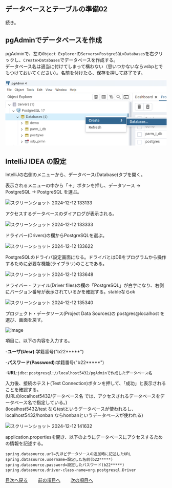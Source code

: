 ## データベースとテーブルの準備02

続き。

## pgAdminでデータベースを作成

pgAdminで、左の`Object Explorer`の`Servers>PostgreSQL>Databases`を右クリックし、`Create>Databases`でデータベースを作成する。<br>
データベース名は適当に付けてしまって構わない（思いつかないならvsbpとでもつけておいてください）。名前を付けたら、保存を押して終了です。

![データベースの作成](../images/createDB.png)

## IntelliJ IDEA の設定

IntelliJの右側のメニューから、データベース(Database)タブを開く。

表示されるメニューの中から「＋」ボタンを押し、データソース -> PostgreSQL -> PostgreSQL を選ぶ。

![スクリーンショット 2024-12-12 133133](https://github.com/user-attachments/assets/fc5423d1-e42e-4053-a6c7-dd3fa52369b7)

アクセスするデータベースのダイアログが表示される。

![スクリーンショット 2024-12-12 133333](https://github.com/user-attachments/assets/0cc516d3-19a1-4892-a7ad-d522835aefc1)

ドライバー(Drivers)の欄からPostgreSQLを選ぶ。

![スクリーンショット 2024-12-12 133622](https://github.com/user-attachments/assets/49332926-ab18-4835-87d5-cb859612e7a4)

PostgreSQLのドライバ設定画面になる。ドライバとはDBをプログラムから操作するために必要な機能(ライブラリ)のことである。

![スクリーンショット 2024-12-12 133648](https://github.com/user-attachments/assets/89cb2dd7-d779-4ed3-b509-d4e0be36c475)

ドライバー・ファイル(Driver files)の欄の「PostgreSQL」が白字になり、右側にバージョン番号が表示されているかを確認する。stableならok

![スクリーンショット 2024-12-12 135340](https://github.com/user-attachments/assets/aea01d9e-9baf-476f-a24e-1926eac0909b)

プロジェクト・データソース(Project Data Sources)の postgres@localhost を選び、画面を戻す。

![image](https://github.com/user-attachments/assets/6d5ea43d-7777-4fde-990f-9f34c6f40c68)

項目に、以下の内容を入力する。

-**ユーザ(Uesr)**:学籍番号("b22*****")

-**パスワード(Password)**:学籍番号("b22*****")

-**URL**:`jdbc:postgresql://localhost5432/pgAdminで作成したデータベース名`

入力後、接続のテスト(Test Connection)ボタンを押して、「成功」と表示されることを確認する。<br>
(URLのlocalhost5432/データベース名 では、アクセスされるデータベースをデータベース名で指定している。)<br>
(localhost5432/test ならtestというデータベースが使われるし、localhost5432/honban ならhonbanというデータベースが使われる)

![スクリーンショット 2024-12-12 141632](https://github.com/user-attachments/assets/ea49e3d1-1a0e-47f8-97a4-4857a8be5372)

application.propertiesを開き、以下のようにデータベースにアクセスするための情報を記述する。
```properties
spring.datasource.url=先ほどデータソースの追加時に記述したURL
spring.datasource.username=設定した名前(b22*****)
spring.datasource.password=設定したパスワード(b22*****)
spring.datasource.driver-class-name=org.postgresql.Driver
```




[目次へ戻る](../README.md)  &emsp;&emsp;[前の項目へ](./データベース01.md) &emsp;&emsp;[次の項目へ](../動作確認/01.md)